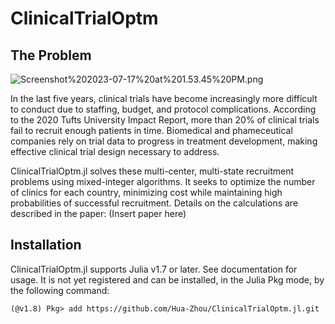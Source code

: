 # ClinicalTrialOptm

## The Problem

![Screenshot%202023-07-17%20at%201.53.45%20PM.png](attachment:Screenshot%202023-07-17%20at%201.53.45%20PM.png)

In the last five years, clinical trials have become increasingly more difficult to conduct due to staffing, budget, and protocol complications. According to the 2020 Tufts University Impact Report, more than 20% of clinical trials fail to recruit enough patients in time. Biomedical and phameceutical companies rely on trial data to progress in treatment development, making effective clinical trial design necessary to address.

ClinicalTrialOptm.jl solves these multi-center, multi-state recruitment problems using mixed-integer algorithms. It seeks to optimize the number of clinics for each country, minimizing cost while maintaining high probabilities of successful recruitment. Details on the calculations are described in the paper: (Insert paper here)

## Installation 
ClinicalTrialOptm.jl supports Julia v1.7 or later. See documentation for usage. It is not yet registered and can be installed, in the Julia Pkg mode, by the following command:

```{julia}
(@v1.8) Pkg> add https://github.com/Hua-Zhou/ClinicalTrialOptm.jl.git
```

